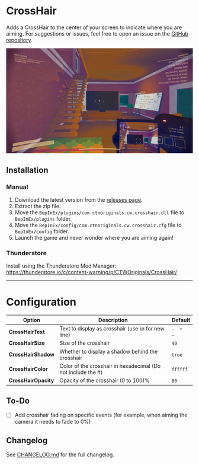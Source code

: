 # CrossHair
Adds a CrossHair to the center of your screen to indicate where you are aiming.
For suggestions or issues, feel free to open an issue on the [GitHub repository](https://github.com/CTN-Originals/ContentWarning-CrossHair/issues).

![Preview Image](<https://raw.githubusercontent.com/CTN-Originals/ContentWarning-CrossHair/main/resources/preview-image.jpg>)

## Installation
### Manual
1. Download the latest version from the [releases page](https://github.com/CTN-Originals/ContentWarning-CrossHair/releases).
2. Extract the zip file.
3. Move the `BepInEx/plugins/com.ctnoriginals.cw.crosshair.dll` file to `BepInEx/plugins` folder.
4. Move the `BepInEx/config/com.ctnoriginals.cw.crosshair.cfg` file to `BepInEx/config` folder.
5. Launch the game and never wonder where you are aiming again!
### Thunderstore
Install using the Thunderstore Mod Manager: https://thunderstore.io/c/content-warning/p/CTWOriginals/CrossHair/

---

# Configuration
| Option | Description | Default |
| ------ | ----------- | ------- |
| **CrossHairText** | Text to display as crosshair (use \n for new line) | `-  +  -` |
| **CrossHairSize** | Size of the crosshair | `40` |
| **CrossHairShadow** | Whether to display a shadow behind the crosshair | `true` |
| **CrossHairColor** | Color of the crosshair in hexadecimal (Do not include the #) | `ffffff` |
| **CrossHairOpacity** | Opacity of the crosshair (0 to 100)% | `80` |

## To-Do
- [ ] Add crosshair fading on specific events (for example, when aiming the camera it needs to fade to 0%)

## Changelog
See [CHANGELOG.md](https://github.com/CTN-Originals/ContentWarning-CrossHair/blob/main/CHANGELOG.md) for the full changelog.